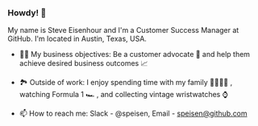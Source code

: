 ### Howdy! 👋

My name is Steve Eisenhour and I'm a Customer Success Manager at GitHub.  I'm located in Austin, Texas, USA.

- 👨‍💼 My business objectives: Be a customer advocate 💪 and help them achieve desired business outcomes 📈

- 🏞️ Outside of work: I enjoy spending time with my family 👨‍👩‍👧‍👦 , watching Formula 1 🏎️ , and collecting vintage wristwatches ⌚

- 📫 How to reach me: Slack - @speisen, Email - speisen@github.com

